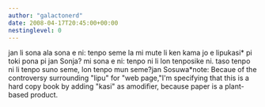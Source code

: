```yaml
---
author: "galactonerd"
date: 2008-04-17T20:45:00+00:00
nestinglevel: 0
---
```

jan li sona ala sona e ni: tenpo seme la mi mute li ken kama jo e lipukasi\* pi toki pona pi jan Sonja? mi sona e ni: tenpo ni li lon tenposike ni. taso tenpo ni li tenpo suno seme, lon tenpo mun seme?jan Sosuwa\*note: Becaue of the controversy surrounding "lipu" for "web page,"I'm specifying that this is a hard copy book by adding "kasi" as amodifier, because paper is a plant-based product.